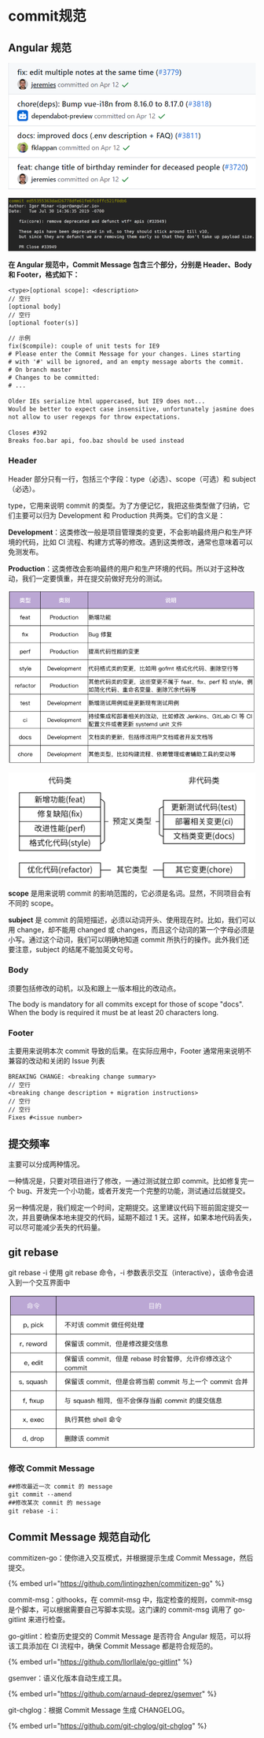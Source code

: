 # commit规范

## Angular 规范

![](<../../../.gitbook/assets/image (18) (1).png>)

![](<../../../.gitbook/assets/image (3) (1) (2).png>)

**在 Angular 规范中，Commit Message 包含三个部分，分别是 Header、Body 和 Footer，格式如下：**

```
<type>[optional scope]: <description>
// 空行
[optional body]
// 空行
[optional footer(s)]

```

```
// 示例
fix($compile): couple of unit tests for IE9
# Please enter the Commit Message for your changes. Lines starting
# with '#' will be ignored, and an empty message aborts the commit.
# On branch master
# Changes to be committed:
# ...

Older IEs serialize html uppercased, but IE9 does not...
Would be better to expect case insensitive, unfortunately jasmine does
not allow to user regexps for throw expectations.

Closes #392
Breaks foo.bar api, foo.baz should be used instead
```

### Header

Header 部分只有一行，包括三个字段：type（必选）、scope（可选）和 subject（必选）。

type，它用来说明 commit 的类型。为了方便记忆，我把这些类型做了归纳，它们主要可以归为 Development 和 Production 共两类。它们的含义是：

**Development**：这类修改一般是项目管理类的变更，不会影响最终用户和生产环境的代码，比如 CI 流程、构建方式等的修改。遇到这类修改，通常也意味着可以免测发布。

**Production**：这类修改会影响最终的用户和生产环境的代码。所以对于这种改动，我们一定要慎重，并在提交前做好充分的测试。

![](<../../../.gitbook/assets/image (23) (1).png>)

![](<../../../.gitbook/assets/image (19).png>)

**scope** 是用来说明 commit 的影响范围的，它必须是名词。显然，不同项目会有不同的 scope。

**subject** 是 commit 的简短描述，必须以动词开头、使用现在时。比如，我们可以用 change，却不能用 changed 或 changes，而且这个动词的第一个字母必须是小写。通过这个动词，我们可以明确地知道 commit 所执行的操作。此外我们还要注意，subject 的结尾不能加英文句号。

### Body&#x20;

须要包括修改的动机，以及和跟上一版本相比的改动点。

The body is mandatory for all commits except for those of scope "docs". When the body is required it must be at least 20 characters long.

### Footer&#x20;

主要用来说明本次 commit 导致的后果。在实际应用中，Footer 通常用来说明不兼容的改动和关闭的 Issue 列表

```
BREAKING CHANGE: <breaking change summary>
// 空行
<breaking change description + migration instructions>
// 空行
// 空行
Fixes #<issue number>
```

## 提交频率&#x20;

主要可以分成两种情况。

&#x20;一种情况是，只要对项目进行了修改，一通过测试就立即 commit。比如修复完一个 bug、开发完一个小功能，或者开发完一个完整的功能，测试通过后就提交。

&#x20;另一种情况是，我们规定一个时间，定期提交。这里建议代码下班前固定提交一次，并且要确保本地未提交的代码，延期不超过 1 天。这样，如果本地代码丢失，可以尽可能减少丢失的代码量。

## git rebase&#x20;

git rebase -i 使用 git rebase 命令，-i 参数表示交互（interactive），该命令会进入到一个交互界面中

![](<../../../.gitbook/assets/image (7) (2) (1).png>)

### 修改 Commit Message

```shell
##修改最近一次 commit 的 message
git commit --amend
##修改某次 commit 的 message
git rebase -i：
```

## Commit Message 规范自动化

commitizen-go：使你进入交互模式，并根据提示生成 Commit Message，然后提交。&#x20;

{% embed url="https://github.com/lintingzhen/commitizen-go" %}

commit-msg：githooks，在 commit-msg 中，指定检查的规则，commit-msg 是个脚本，可以根据需要自己写脚本实现。这门课的 commit-msg 调用了 go-gitlint 来进行检查。

&#x20;go-gitlint：检查历史提交的 Commit Message 是否符合 Angular 规范，可以将该工具添加在 CI 流程中，确保 Commit Message 都是符合规范的。&#x20;

{% embed url="https://github.com/llorllale/go-gitlint" %}

gsemver：语义化版本自动生成工具。&#x20;

{% embed url="https://github.com/arnaud-deprez/gsemver" %}

git-chglog：根据 Commit Message 生成 CHANGELOG。

{% embed url="https://github.com/git-chglog/git-chglog" %}
